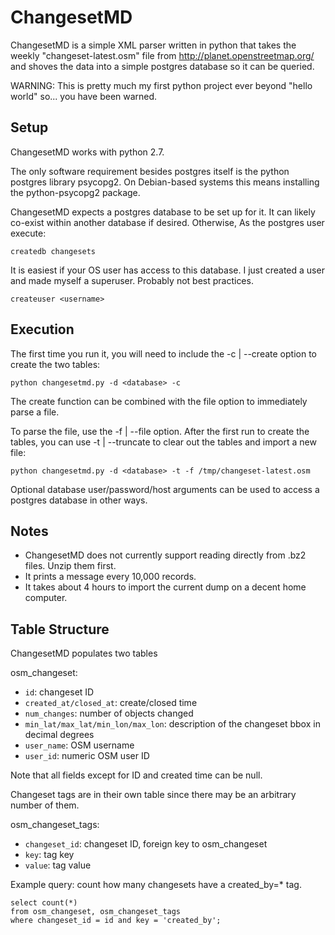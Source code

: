 ChangesetMD
=========

ChangesetMD is a simple XML parser written in python that takes the weekly "changeset-latest.osm" file from http://planet.openstreetmap.org/ and shoves the data into a simple postgres database so it can be queried.

WARNING: This is pretty much my first python project ever beyond "hello world" so... you have been warned.


Setup
------------

ChangesetMD works with python 2.7.

The only software requirement besides postgres itself is the python postgres library psycopg2. On Debian-based systems this means installing the python-psycopg2 package.

ChangesetMD expects a postgres database to be set up for it. It can likely co-exist within another database if desired. Otherwise, As the postgres user execute:

    createdb changesets

It is easiest if your OS user has access to this database. I just created a user and made myself a superuser. Probably not best practices.

    createuser <username>


Execution
------------
The first time you run it, you will need to include the -c | --create option to create the two tables:

    python changesetmd.py -d <database> -c

The create function can be combined with the file option to immediately parse a file.

To parse the file, use the -f | --file option. After the first run to create the tables, you can use -t | --truncate to clear out the tables and import a new file:

    python changesetmd.py -d <database> -t -f /tmp/changeset-latest.osm

Optional database user/password/host arguments can be used to access a postgres database in other ways.


Notes
------------
- ChangesetMD does not currently support reading directly from .bz2 files. Unzip them first.
- It prints a message every 10,000 records.
- It takes about 4 hours to import the current dump on a decent home computer.


Table Structure
------------
ChangesetMD populates two tables

osm\_changeset:

- `id`: changeset ID
- `created_at/closed_at`: create/closed time 
- `num_changes`: number of objects changed
- `min_lat/max_lat/min_lon/max_lon`: description of the changeset bbox in decimal degrees
- `user_name`: OSM username
- `user_id`: numeric OSM user ID

Note that all fields except for ID and created time can be null.

Changeset tags are in their own table since there may be an arbitrary number of them.

osm\_changeset\_tags:

- `changeset_id`: changeset ID, foreign key to osm\_changeset
- `key`: tag key
- `value`: tag value

Example query: count how many changesets have a created\_by=\* tag.

    select count(*) 
    from osm_changeset, osm_changeset_tags 
    where changeset_id = id and key = 'created_by';

